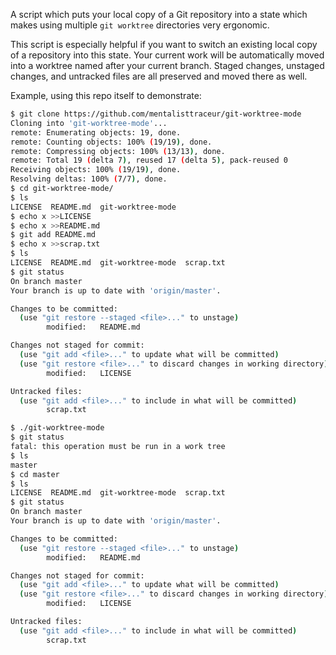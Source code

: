 A script which puts your local copy of a Git repository
into a state which makes using multiple `git worktree`
directories very ergonomic.

This script is especially helpful if you want to switch
an existing local copy of a repository into this state.
Your current work will be automatically moved into
a worktree named after your current branch. Staged
changes, unstaged changes, and untracked files are
all preserved and moved there as well.

Example, using this repo itself to demonstrate:

```sh
$ git clone https://github.com/mentalisttraceur/git-worktree-mode
Cloning into 'git-worktree-mode'...
remote: Enumerating objects: 19, done.
remote: Counting objects: 100% (19/19), done.
remote: Compressing objects: 100% (13/13), done.
remote: Total 19 (delta 7), reused 17 (delta 5), pack-reused 0
Receiving objects: 100% (19/19), done.
Resolving deltas: 100% (7/7), done.
$ cd git-worktree-mode/
$ ls
LICENSE  README.md  git-worktree-mode
$ echo x >>LICENSE
$ echo x >>README.md
$ git add README.md
$ echo x >>scrap.txt
$ ls
LICENSE  README.md  git-worktree-mode  scrap.txt
$ git status
On branch master
Your branch is up to date with 'origin/master'.

Changes to be committed:
  (use "git restore --staged <file>..." to unstage)
        modified:   README.md

Changes not staged for commit:
  (use "git add <file>..." to update what will be committed)
  (use "git restore <file>..." to discard changes in working directory)
        modified:   LICENSE

Untracked files:
  (use "git add <file>..." to include in what will be committed)
        scrap.txt

$ ./git-worktree-mode
$ git status
fatal: this operation must be run in a work tree
$ ls
master
$ cd master
$ ls
LICENSE  README.md  git-worktree-mode  scrap.txt
$ git status
On branch master
Your branch is up to date with 'origin/master'.

Changes to be committed:
  (use "git restore --staged <file>..." to unstage)
        modified:   README.md

Changes not staged for commit:
  (use "git add <file>..." to update what will be committed)
  (use "git restore <file>..." to discard changes in working directory)
        modified:   LICENSE

Untracked files:
  (use "git add <file>..." to include in what will be committed)
        scrap.txt

```
